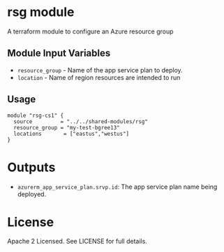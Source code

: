 rsg module
===========

A terraform module to configure an Azure resource group


Module Input Variables
----------------------

- `resource_group` - Name of the app service plan to deploy.
- `location`  - Name of region resources are intended to run

Usage
-----

```hcl
module "rsg-cs1" {
  source         = "../../shared-modules/rsg"
  resource_group = "my-test-bgree13"
  locations       = ["eastus","westus"]
}
```

Outputs
=======

 - `azurerm_app_service_plan.srvp.id`:  The app service plan name being deployed.


License
=======

Apache 2 Licensed. See LICENSE for full details.
